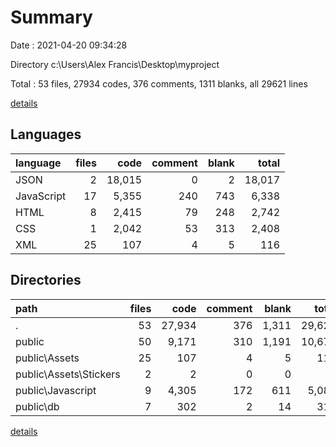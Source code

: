 # Summary

Date : 2021-04-20 09:34:28

Directory c:\Users\Alex Francis\Desktop\myproject

Total : 53 files,  27934 codes, 376 comments, 1311 blanks, all 29621 lines

[details](details.md)

## Languages
| language | files | code | comment | blank | total |
| :--- | ---: | ---: | ---: | ---: | ---: |
| JSON | 2 | 18,015 | 0 | 2 | 18,017 |
| JavaScript | 17 | 5,355 | 240 | 743 | 6,338 |
| HTML | 8 | 2,415 | 79 | 248 | 2,742 |
| CSS | 1 | 2,042 | 53 | 313 | 2,408 |
| XML | 25 | 107 | 4 | 5 | 116 |

## Directories
| path | files | code | comment | blank | total |
| :--- | ---: | ---: | ---: | ---: | ---: |
| . | 53 | 27,934 | 376 | 1,311 | 29,621 |
| public | 50 | 9,171 | 310 | 1,191 | 10,672 |
| public\Assets | 25 | 107 | 4 | 5 | 116 |
| public\Assets\Stickers | 2 | 2 | 0 | 0 | 2 |
| public\Javascript | 9 | 4,305 | 172 | 611 | 5,088 |
| public\db | 7 | 302 | 2 | 14 | 318 |

[details](details.md)
